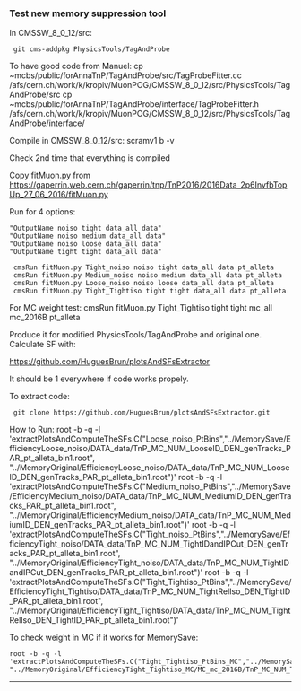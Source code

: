 
### Test new memory suppression tool
In CMSSW_8_0_12/src:
 
     git cms-addpkg PhysicsTools/TagAndProbe

To have good code from Manuel:
     cp ~mcbs/public/forAnnaTnP/TagAndProbe/src/TagProbeFitter.cc /afs/cern.ch/work/k/kropiv/MuonPOG/CMSSW_8_0_12/src/PhysicsTools/TagAndProbe/src
     cp ~mcbs/public/forAnnaTnP/TagAndProbe/interface/TagProbeFitter.h /afs/cern.ch/work/k/kropiv/MuonPOG/CMSSW_8_0_12/src/PhysicsTools/TagAndProbe/interface/

Compile in CMSSW_8_0_12/src:
     scramv1 b -v

Check 2nd time that everything is compiled

Copy fitMuon.py from https://gaperrin.web.cern.ch/gaperrin/tnp/TnP2016/2016Data_2p6InvfbTopUp_27_06_2016/fitMuon.py

Run for 4 options:

    "OutputName noiso tight data_all data"
    "OutputName noiso medium data_all data"
    "OutputName noiso loose data_all data"
    "OutputName tight tight data_all data"

     cmsRun fitMuon.py Tight_noiso noiso tight data_all data pt_alleta
     cmsRun fitMuon.py Medium_noiso noiso medium data_all data pt_alleta
     cmsRun fitMuon.py Loose_noiso noiso loose data_all data pt_alleta
     cmsRun fitMuon.py Tight_Tightiso tight tight data_all data pt_alleta

For MC weight test:
     cmsRun fitMuon.py Tight_Tightiso tight tight mc_all mc_2016B pt_alleta

    

Produce it for modified PhysicsTools/TagAndProbe and original one. Calculate SF with:

https://github.com/HuguesBrun/plotsAndSFsExtractor

It should be 1 everywhere if code works propely.  

To extract code:

     git clone https://github.com/HuguesBrun/plotsAndSFsExtractor.git

How to Run:
     root -b -q -l 'extractPlotsAndComputeTheSFs.C("Loose_noiso_PtBins","../MemorySave/EfficiencyLoose_noiso/DATA_data/TnP_MC_NUM_LooseID_DEN_genTracks_PAR_pt_alleta_bin1.root", "../MemoryOriginal/EfficiencyLoose_noiso/DATA_data/TnP_MC_NUM_LooseID_DEN_genTracks_PAR_pt_alleta_bin1.root")'
     root -b -q -l 'extractPlotsAndComputeTheSFs.C("Medium_noiso_PtBins","../MemorySave/EfficiencyMedium_noiso/DATA_data/TnP_MC_NUM_MediumID_DEN_genTracks_PAR_pt_alleta_bin1.root", "../MemoryOriginal/EfficiencyMedium_noiso/DATA_data/TnP_MC_NUM_MediumID_DEN_genTracks_PAR_pt_alleta_bin1.root")'
     root -b -q -l 'extractPlotsAndComputeTheSFs.C("Tight_noiso_PtBins","../MemorySave/EfficiencyTight_noiso/DATA_data/TnP_MC_NUM_TightIDandIPCut_DEN_genTracks_PAR_pt_alleta_bin1.root", "../MemoryOriginal/EfficiencyTight_noiso/DATA_data/TnP_MC_NUM_TightIDandIPCut_DEN_genTracks_PAR_pt_alleta_bin1.root")'
     root -b -q -l 'extractPlotsAndComputeTheSFs.C("Tight_Tightiso_PtBins","../MemorySave/EfficiencyTight_Tightiso/DATA_data/TnP_MC_NUM_TightRelIso_DEN_TightID_PAR_pt_alleta_bin1.root", "../MemoryOriginal/EfficiencyTight_Tightiso/DATA_data/TnP_MC_NUM_TightRelIso_DEN_TightID_PAR_pt_alleta_bin1.root")'


To check weight in MC if it works for MemorySave:

    root -b -q -l 'extractPlotsAndComputeTheSFs.C("Tight_Tightiso_PtBins_MC","../MemorySave/EfficiencyTight_Tightiso_MC/MC_mc_2016B/TnP_MC_NUM_TightRelIso_DEN_TightID_PAR_pt_alleta_bin1.root", "../MemoryOriginal/EfficiencyTight_Tightiso_MC/MC_mc_2016B/TnP_MC_NUM_TightRelIso_DEN_TightID_PAR_pt_alleta_bin1.root")'


******
